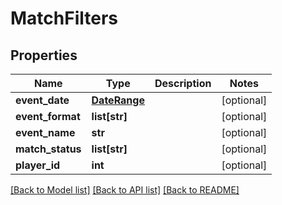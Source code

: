 # MatchFilters

## Properties
Name | Type | Description | Notes
------------ | ------------- | ------------- | -------------
**event_date** | [**DateRange**](DateRange.md) |  | [optional] 
**event_format** | **list[str]** |  | [optional] 
**event_name** | **str** |  | [optional] 
**match_status** | **list[str]** |  | [optional] 
**player_id** | **int** |  | [optional] 

[[Back to Model list]](../README.md#documentation-for-models) [[Back to API list]](../README.md#documentation-for-api-endpoints) [[Back to README]](../README.md)

